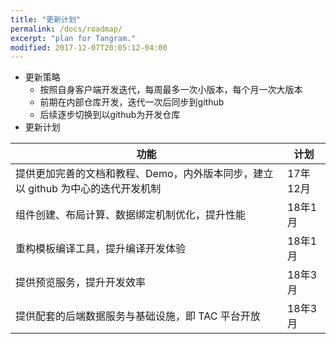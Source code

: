 ```yaml
---
title: "更新计划"
permalink: /docs/roadmap/
excerpt: "plan for Tangram."
modified: 2017-12-07T20:05:12-04:00
---
```


+ 更新策略
	+ 按照自身客户端开发迭代，每周最多一次小版本，每个月一次大版本
	+ 前期在内部仓库开发，迭代一次后同步到github
	+ 后续逐步切换到以github为开发仓库
+ 更新计划

|功能|计划|
|---|---|
|提供更加完善的文档和教程、Demo，内外版本同步，建立以 github 为中心的迭代开发机制|17年12月|
|组件创建、布局计算、数据绑定机制优化，提升性能|18年1月|
|重构模板编译工具，提升编译开发体验|18年1月|
|提供预览服务，提升开发效率|18年3月|
|提供配套的后端数据服务与基础设施，即 TAC 平台开放|18年3月|